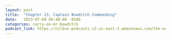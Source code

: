 ```yaml
---
layout: post
title:  "Chapter 23, Captain Bowditch Commanding"
date:   2023-07-09 06:48:00 -0500
categories: carry-on-mr-bowditch
podcast_link: https://nilbus-podcasts.s3.us-east-2.amazonaws.com/the-well-trained-mind/Carry%20On,%20Mr.%20Bowditch/Chapter%2023,%20Captain%20Bowditch%20Commanding.mp3
---
```

